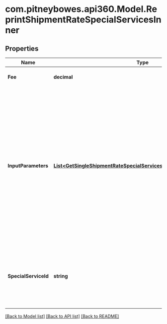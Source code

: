 # com.pitneybowes.api360.Model.ReprintShipmentRateSpecialServicesInner

## Properties

Name | Type | Description | Notes
------------ | ------------- | ------------- | -------------
**Fee** | **decimal** | The amount of the specialSevice. | [optional] 
**InputParameters** | [**List&lt;GetSingleShipmentRateSpecialServicesInnerInputParametersInner&gt;**](GetSingleShipmentRateSpecialServicesInnerInputParametersInner.md) | &gt;-The parameters to set for the special service, such as an insurance value or a receipt-number format. This is required if the specialservice requires input parameters. If a special service does not require input parameters, you can either leave out the array or pass an empty array. | [optional] 
**SpecialServiceId** | **string** | A unique identifier associated to the Special Service , which depends on the carrier based service. | [optional] 

[[Back to Model list]](../README.md#documentation-for-models) [[Back to API list]](../README.md#documentation-for-api-endpoints) [[Back to README]](../README.md)

